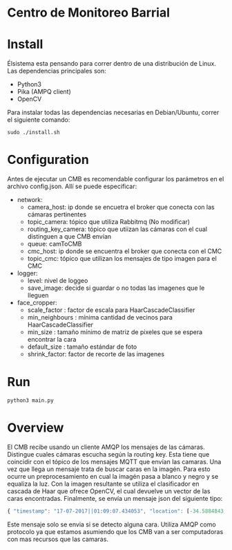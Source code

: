 # Centro de Monitoreo Barrial

# Install

Élsistema esta pensando para correr dentro de una distribución de Linux. Las dependencias principales son:
* Python3
* Pika (AMPQ client)
* OpenCV

Para instalar todas las dependencias necesarias en Debian/Ubuntu, correr el siguiente comando:

```
sudo ./install.sh
```
# Configuration

Antes de ejecutar un CMB es recomendable configurar los parámetros en el archivo config.json. Allí se puede especificar:
* network:
  * camera_host: ip donde se encuetra el broker que conecta con las cámaras pertinentes 
  * topic_camera: tópico que utiliza Rabbitmq (No modificar) 
  * routing_key_camera: tópico que utiizan las cámaras con el cual distinguen a que CMB envían
  * queue: camToCMB
  * cmc_host: ip donde se encuentra el broker que conecta con el CMC
  * topic_cmc: tópico que utilizan los mensajes de tipo imagen para el CMC
* logger:
  * level: nivel de loggeo
  * save_image: decide si guardar o no todas las imagenes que le lleguen 
* face_cropper:
  * scale_factor : factor de escala para HaarCascadeClassifier
  * min_neighbours : mínima cantidad de vecinos para HaarCascadeClassifier
  * min_size : tamaño mínimo de matriz de pixeles que se espera encontrar la cara
  * default_size : tamaño estándar de foto
  * shrink_factor: factor de recorte de las imagenes
  
# Run

```
python3 main.py
``` 

# Overview

El CMB recibe usando un cliente AMQP los mensajes de las cámaras. Distingue cuales cámaras escucha según la routing key. Esta tiene que coincidir con el tópico de los mensajes MQTT que envían las camaras. Una vez que llega un mensaje trata de buscar caras en la imagén. Para esto ocurre un preprocesamiento en cual la imagén pasa a blanco y negro y se equaliza la luz. Con la imagen resultante se utiliza el clasificador en cascada de Haar que ofrece OpenCV, el cual devuelve un vector de las caras encontradas. Finalmente, se envía un mensaje json del siguiente tipo:

```javascript
{ "timestamp": "17-07-2017||01:09:07.434053", "location": [-34.5884843, -58.3962122], "frame": "base64_image", "faces": [base64_face1, base64_face2, ...]}
```
Este mensaje solo se envia si se detecto alguna cara. Utiliza AMQP como protocolo ya que estamos asumiendo que los CMB van a ser computadoras con mas recursos que las camaras.